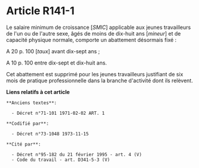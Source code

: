 # Article R141-1

Le salaire minimum de croissance [*SMIC*] applicable aux jeunes travailleurs de l'un ou de l'autre sexe, âgés de moins de
dix-huit ans [*mineur*] et de capacité physique normale, comporte un abattement désormais fixé :

A 20 p. 100 [*taux*] avant dix-sept ans ;

A 10 p. 100 entre dix-sept et dix-huit ans.

Cet abattement est supprimé pour les jeunes travailleurs justifiant de six mois de pratique professionnelle dans la branche
d'activité dont ils relèvent.

**Liens relatifs à cet article**

	**Anciens textes**:

	  - Décret n°71-101 1971-02-02 ART. 1

	**Codifié par**:

	  - Décret n°73-1048 1973-11-15

	**Cité par**:

	  - Décret n°95-182 du 21 février 1995 - art. 4 (V)
	  - Code du travail - art. D341-5-3 (V)
